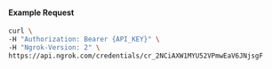 
#### Example Request
```bash
curl \
-H "Authorization: Bearer {API_KEY}" \
-H "Ngrok-Version: 2" \
https://api.ngrok.com/credentials/cr_2NCiAXW1MYU52VPmwEaV6JNjsgF
